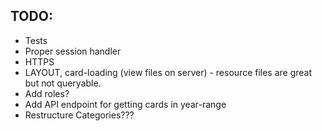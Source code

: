 TODO:
-----

 - Tests
 - Proper session handler
 - HTTPS
 - LAYOUT, card-loading (view files on server) - resource files are great but not queryable.
 - Add roles?
 - Add API endpoint for getting cards in year-range
 - Restructure Categories???